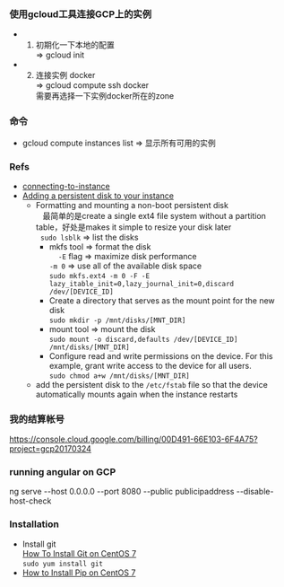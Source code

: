### 使用gcloud工具连接GCP上的实例
+ 1. 初期化一下本地的配置  
 => gcloud init  
+ 2. 连接实例 docker  
 => gcloud compute ssh docker  
 需要再选择一下实例docker所在的zone  

### 命令
+ gcloud compute instances list => 显示所有可用的实例  

### Refs
+ [connecting-to-instance](https://cloud.google.com/compute/docs/instances/connecting-to-instance#sshingcloud)
+ [Adding a persistent disk to your instance](https://cloud.google.com/compute/docs/disks/add-persistent-disk#create_disk)
  + Formatting and mounting a non-boot persistent disk  
    最简单的是create a single ext4 file system without a partition table，好处是makes it simple to resize your disk later  
    `sudo lsblk` => list the disks  
      + mkfs tool => format the disk  
      `-E` flag => maximize disk performance  
      `-m 0` => use all of the available disk space  
      `sudo mkfs.ext4 -m 0 -F -E lazy_itable_init=0,lazy_journal_init=0,discard /dev/[DEVICE_ID]`  
      + Create a directory that serves as the mount point for the new disk  
      `sudo mkdir -p /mnt/disks/[MNT_DIR]`  
      + mount tool => mount the disk  
      `sudo mount -o discard,defaults /dev/[DEVICE_ID] /mnt/disks/[MNT_DIR]`
      + Configure read and write permissions on the device. For this example, grant write access to the device for all users.  
      `sudo chmod a+w /mnt/disks/[MNT_DIR]`  
  + add the persistent disk to the `/etc/fstab` file so that the device automatically mounts again when the instance restarts
      


### 我的结算帐号
https://console.cloud.google.com/billing/00D491-66E103-6F4A75?project=gcp20170324

### running angular on GCP
ng serve --host 0.0.0.0 --port 8080 --public publicipaddress  --disable-host-check


### Installation
+ Install git  
  [How To Install Git on CentOS 7](https://www.digitalocean.com/community/tutorials/how-to-install-git-on-centos-7)  
  `sudo yum install git`
+ [How to Install Pip on CentOS 7](https://www.liquidweb.com/kb/how-to-install-pip-on-centos-7/)  
